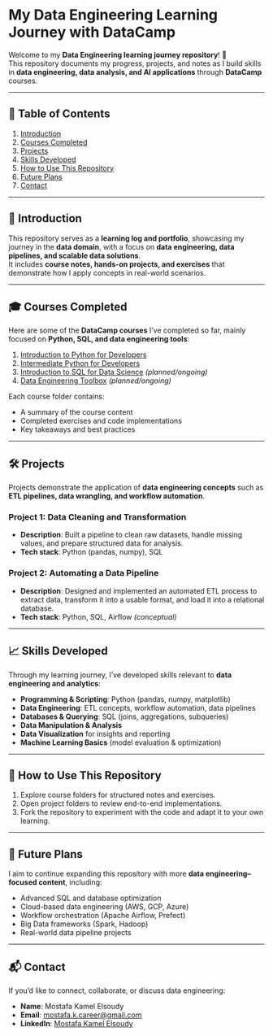 # My Data Engineering Learning Journey with DataCamp

Welcome to my **Data Engineering learning journey repository**! 🚀  
This repository documents my progress, projects, and notes as I build skills in **data engineering, data analysis, and AI applications** through **DataCamp** courses.

---

## 📌 Table of Contents
1. [Introduction](#introduction)  
2. [Courses Completed](#courses-completed)  
3. [Projects](#projects)  
4. [Skills Developed](#skills-developed)  
5. [How to Use This Repository](#how-to-use-this-repository)  
6. [Future Plans](#future-plans)  
7. [Contact](#contact)  

---

## 🔹 Introduction

This repository serves as a **learning log and portfolio**, showcasing my journey in the **data domain**, with a focus on **data engineering, data pipelines, and scalable data solutions**.  
It includes **course notes, hands-on projects, and exercises** that demonstrate how I apply concepts in real-world scenarios.

---

## 🎓 Courses Completed

Here are some of the **DataCamp courses** I’ve completed so far, mainly focused on **Python, SQL, and data engineering tools**:

1. [Introduction to Python for Developers](https://app.datacamp.com/learn/courses/introduction-to-python-for-developers)  
2. [Intermediate Python for Developers](https://app.datacamp.com/learn/courses/Intermediate-python-for-developers)  
3. [Introduction to SQL for Data Science](https://app.datacamp.com/learn/courses/intro-to-sql-for-data-science) *(planned/ongoing)*  
4. [Data Engineering Toolbox](https://app.datacamp.com/learn/courses/data-engineering-toolbox) *(planned/ongoing)*  

Each course folder contains:
- A summary of the course content  
- Completed exercises and code implementations  
- Key takeaways and best practices  

---

## 🛠 Projects

Projects demonstrate the application of **data engineering concepts** such as **ETL pipelines, data wrangling, and workflow automation**.

### Project 1: Data Cleaning and Transformation  
- **Description**: Built a pipeline to clean raw datasets, handle missing values, and prepare structured data for analysis.  
- **Tech stack**: Python (pandas, numpy), SQL  

### Project 2: Automating a Data Pipeline  
- **Description**: Designed and implemented an automated ETL process to extract data, transform it into a usable format, and load it into a relational database.  
- **Tech stack**: Python, SQL, Airflow *(conceptual)*  

---

## 📈 Skills Developed

Through my learning journey, I’ve developed skills relevant to **data engineering and analytics**:

- **Programming & Scripting**: Python (pandas, numpy, matplotlib)  
- **Data Engineering**: ETL concepts, workflow automation, data pipelines  
- **Databases & Querying**: SQL (joins, aggregations, subqueries)  
- **Data Manipulation & Analysis**  
- **Data Visualization** for insights and reporting  
- **Machine Learning Basics** (model evaluation & optimization)  

---

## 📂 How to Use This Repository

1. Explore course folders for structured notes and exercises.  
2. Open project folders to review end-to-end implementations.  
3. Fork the repository to experiment with the code and adapt it to your own learning.  

---

## 🚀 Future Plans

I aim to continue expanding this repository with more **data engineering–focused content**, including:  

- Advanced SQL and database optimization  
- Cloud-based data engineering (AWS, GCP, Azure)  
- Workflow orchestration (Apache Airflow, Prefect)  
- Big Data frameworks (Spark, Hadoop)  
- Real-world data pipeline projects  

---

## 📬 Contact

If you’d like to connect, collaborate, or discuss data engineering:  

- **Name**: Mostafa Kamel Elsoudy  
- **Email**: [mostafa.k.career@gmail.com](mailto:mostafa.k.career@gmail.com)  
- **LinkedIn**: [Mostafa Kamel Elsoudy](https://www.linkedin.com/in/mostafa-kamel-elsoudy-1b640618b/)  
